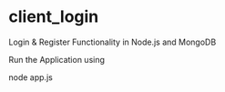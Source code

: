 # client_login
Login &amp; Register Functionality in Node.js and MongoDB

Run the Application using 

node app.js
